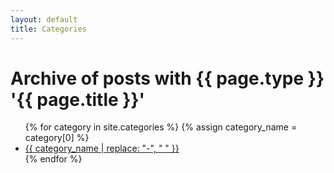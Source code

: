 ```yaml
---
layout: default 
title: Categories
---
```


<h1>Archive of posts with {{ page.type }} '{{ page.title }}'</h1>
<ul>
{% for category in site.categories %}
  {% assign category_name = category[0] %}
  <li>
    <a href="/category/{{ category_name | slugify }}/">{{ category_name | replace: "-", " " }}</a>
  </li>
{% endfor %}
</ul>
